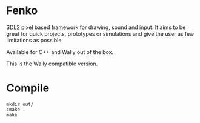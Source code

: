 # Fenko

SDL2 pixel based framework for drawing, sound and input. It aims to be great for quick projects, prototypes or simulations and give the user as few limitations as possible. 

Available for C++ and Wally out of the box.

This is the Wally compatible version.

# Compile

```
mkdir out/
cmake .
make
```
